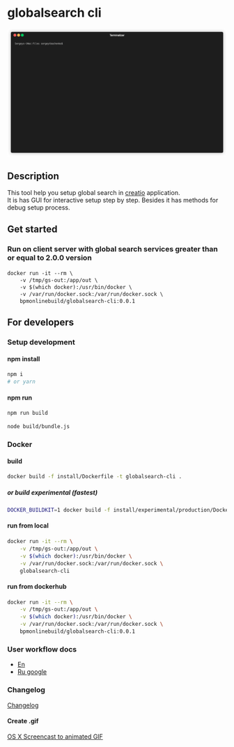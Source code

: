 # globalsearch cli

![example](demo1.gif "example")

## Description 

This tool help you setup global search in [creatio](https://creatio.com) application.  
It is has GUI for interactive setup step by step.
Besides it has methods for debug setup process.

##  Get started

### Run on client server with global search services greater than or equal to 2.0.0 version

```
docker run -it --rm \
    -v /tmp/gs-out:/app/out \
    -v $(which docker):/usr/bin/docker \
    -v /var/run/docker.sock:/var/run/docker.sock \
    bpmonlinebuild/globalsearch-cli:0.0.1
```

## For developers

### Setup development 

#### npm install

```bash
npm i
# or yarn
```

#### npm run

```bash
npm run build
```

```bash
node build/bundle.js
```

### Docker 

#### build

```bash
docker build -f install/Dockerfile -t globalsearch-cli .
```

##### or build experimental (fastest)

```bash
DOCKER_BUILDKIT=1 docker build -f install/experimental/production/Dockerfile -t globalsearch-cli .
```

#### run from local

```bash
docker run -it --rm \
    -v /tmp/gs-out:/app/out \
    -v $(which docker):/usr/bin/docker \
    -v /var/run/docker.sock:/var/run/docker.sock \
    globalsearch-cli
```

#### run from dockerhub

```bash
docker run -it --rm \
    -v /tmp/gs-out:/app/out \
    -v $(which docker):/usr/bin/docker \
    -v /var/run/docker.sock:/var/run/docker.sock \
    bpmonlinebuild/globalsearch-cli:0.0.1
```

### User workflow docs

* [En](docs/workflow.md)
* [Ru google](https://docs.google.com/spreadsheets/d/1CcB6Pi-lXCl7-zPmwBc-UgXw_1u7_HFS_dMCfr6tlNU/edit#gid=0)

### Changelog

[Changelog](docs/CHANGELOG.md)

#### Create .gif

[OS X Screencast to animated GIF](https://gist.github.com/dergachev/4627207)
